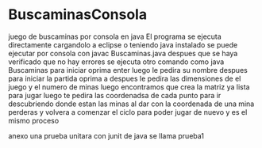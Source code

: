 # BuscaminasConsola
juego de buscaminas por consola en java
El programa se ejecuta directamente cargandolo a eclipse o teniendo java instalado se puede ejecutar por consola con javac Buscaminas.java 
despues que se haya verificado que no hay errores se ejecuta otro comando como java Buscaminas
para iniciar oprima enter luego 
le pedira su nombre despues para iniciar la partida oprima a
despues le pedira las dimensiones de el juego 
y el numero de minas
luego encontramos que crea la matriz ya lista para jugar luego te pedira las coordenadsa de cada punto para ir descubriendo donde estan las minas al dar con la coordenada de una mina perderas y volvera a comenzar el ciclo para poder jugar de nuevo y es el mismo proceso

anexo una prueba unitara con junit de java se llama prueba1
